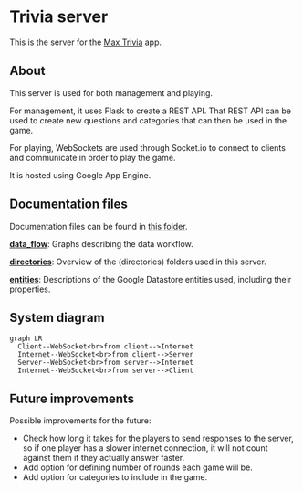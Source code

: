 # Trivia server

This is the server for the [Max Trivia](https://github.com/TheOmnimax/max-trivia) app.

## About

This server is used for both management and playing.

For management, it uses Flask to create a REST API. That REST API can be used to create new questions and categories that can then be used in the game.

For playing, WebSockets are used through Socket.io to connect to clients and communicate in order to play the game.

It is hosted using Google App Engine.

## Documentation files

Documentation files can be found in [this folder](https://github.com/TheOmnimax/trivia-server/tree/main/docs).

**[data_flow](https://github.com/TheOmnimax/trivia-server/blob/main/docs/data_flow.md)**: Graphs describing the data workflow.

**[directories](https://github.com/TheOmnimax/trivia-server/blob/main/docs/directories.md)**: Overview of the (directories) folders used in this server.

**[entities](https://github.com/TheOmnimax/trivia-server/blob/main/docs/directories.md)**: Descriptions of the Google Datastore entities used, including their properties.

## System diagram

```mermaid
graph LR
  Client--WebSocket<br>from client-->Internet
  Internet--WebSocket<br>from client-->Server
  Server--WebSocket<br>from server-->Internet
  Internet--WebSocket<br>from server-->Client
```

## Future improvements

Possible improvements for the future:

* Check how long it takes for the players to send responses to the server, so if one player has a slower internet connection, it will not count against them if they actually answer faster.
* Add option for defining number of rounds each game will be.
* Add option for categories to include in the game.